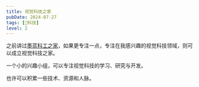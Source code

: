 ```yaml
---
title: 视觉科技之家
pubDate: 2024-07-27
tags: [🔭科技]
level: 2
---
```


之前讲过[墨蓝科工之家](/dev/20240712-tech-home)，如果更专注一点，专注在我感兴趣的视觉科技领域，则可以成立视觉科技之家。

一个小的兴趣小组，可以专注视觉科技的学习、研究与开发。

也许可以积累一些技术、资源和人脉。
